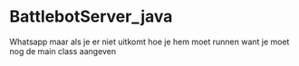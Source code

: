 # BattlebotServer_java

Whatsapp maar als je er niet uitkomt hoe je hem moet runnen want je moet nog de main class aangeven
